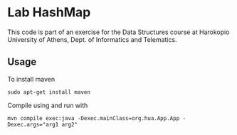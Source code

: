 # Lab HashMap

This code is part of an exercise for the Data Structures course at Harokopio
University of Athens, Dept. of Informatics and Telematics.

## Usage

To install maven 

```
sudo apt-get install maven
```

Compile using and run with 

```
mvn compile exec:java -Dexec.mainClass=org.hua.App.App -Dexec.args="arg1 arg2" 
```

